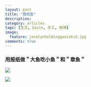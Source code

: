 ```yaml
---
layout: post
title: "报纸鱼"
description: 
category: articles
tags: [生活, Gavin, 手工, 微博]
image:
  feature: jocelynholdinggavinkid.jpg
comments: true
---
```


### 用报纸做＂大鱼吃小鱼＂和＂章鱼＂ ###


![](http://i.imgur.com/EWPmE9J.jpg)

![](http://i.imgur.com/z7sdfcZ.jpg)